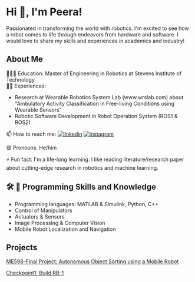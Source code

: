 # Hi 👋, I'm Peera! 

<p>Passionated in transforming the world with robotics. I'm excited to see how a robot comes to life through endeavors from hardware and software. I would love to share my skills and experiences in academics and industry!</p>

## About Me
<p>👨🏼‍🎓 Education: Master of Engineering in Robotics at Stevens Institute of Technology<br>
👩‍💻 Experiences:<br>
<ul>
    <li>Research at Wearable Robotics System Lab (www.wrslab.com) about "Ambulatory Activity Classification in Free-living Conditions using Wearable Sensors"</li>
    <li>Robotic Software Development in Robot Operation System (ROS1 & ROS2)</li>
</ul>

📫 How to reach me: [![linkedin](https://img.shields.io/badge/linkedin-0A66C2?style=for-the-badge&logo=linkedin&logoColor=white)](https://www.linkedin.com/in/peera-tienthong-a01b12142/)
[![instagram](https://img.shields.io/badge/instagram-1DA1F2?style=for-the-badge&logo=instagram)](https://www.instagram.com/pheera.t/?igshid=NDk5N2NlZjQ%3D)<br>

😄 Pronouns: He/him<br>

⚡️ Fun fact: I'm a life-long learning. I like reading literature/research paper about cutting-edge research in robotics and machine learning.</p>

## 🛠 🤖 Programming Skills and Knowledge
<ul>
    <li> Programming languages: MATLAB & Simulink, Python, C++ </li>  
    <li>Control of Manipulators</li>
    <li>Actuators & Sensors</li> 
    <li>Image Processing & Computer Vision</li>
    <li>Mobile Robot Localization and Navigation</li>
</ul>

## Projects
[ME598-Final Project: Autonomous Object Sorting using a Mobile Robot](https://github.com/ptientho/Intro-to-robotics/tree/master/final%20project)

[Checkpoint1: Build RB-1](https://github.com/ptientho/checkpoint1-build-RB1)

